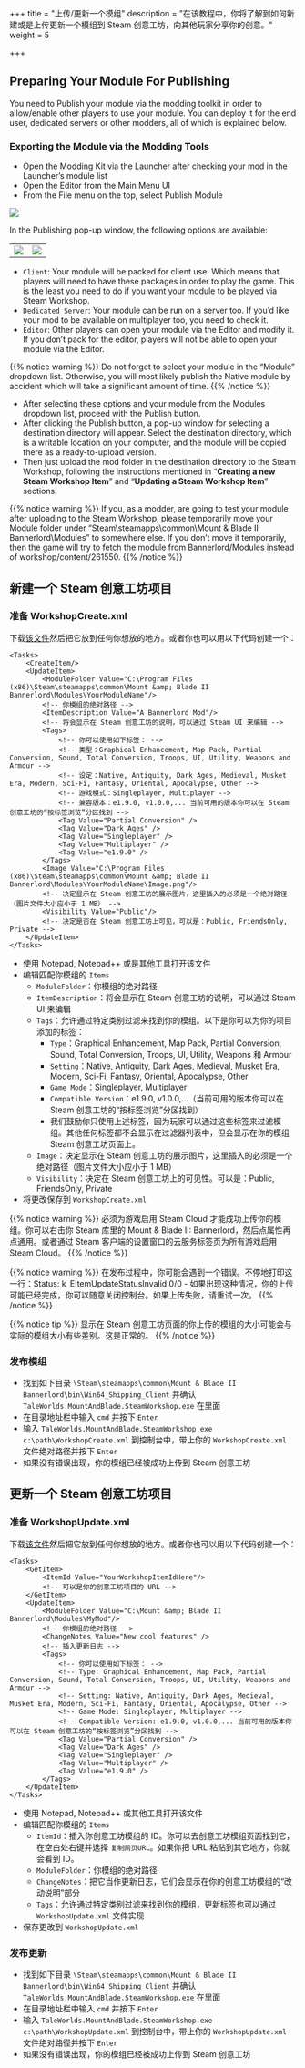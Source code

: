 +++
title = "上传/更新一个模组"
description = "在该教程中，你将了解到如何新建或是上传更新一个模组到 Steam 创意工坊，向其他玩家分享你的创意。"
weight = 5

+++

## Preparing Your Module For Publishing

You need to Publish your module via the modding toolkit in order to allow/enable other players to use your module. You can deploy it for the end user, dedicated servers or other modders, all of which is explained below.

### Exporting the Module via the Modding Tools

* Open the Modding Kit via the Launcher after checking your mod in the Launcher’s module list
* Open the Editor from the Main Menu UI
* From the File menu on the top, select Publish Module

<img src="/img/uploading_updating_mod/1.png"/>

In the Publishing pop-up window, the following options are available:

|  |  |
| ------ | ----------- |
| <img src="/img/uploading_updating_mod/2.png"/> | <img src="/img/uploading_updating_mod/3.png"/> |

* `Client`: Your module will be packed for client use. Which means that players will need to have these packages in order to play the game. This is the least you need to do if you want your module to be played via Steam Workshop.
* `Dedicated Server`: Your module can be run on a server too. If you’d like your mod to be available on multiplayer too, you need to check it.
* `Editor`: Other players can open your module via the Editor and modify it. If you don’t pack for the editor, players will not be able to open your module via the Editor.

{{% notice warning %}}
Do not forget to select your module in the “Module” dropdown list. Otherwise, you will most likely publish the Native module by accident which will take a significant amount of time.
{{% /notice %}}

* After selecting these options and your module from the Modules dropdown list, proceed with the Publish button.
* After clicking the Publish button, a pop-up window for selecting a destination directory will appear. Select the destination directory, which is a writable location on your computer, and the module will be copied there as a ready-to-upload version.
* Then just upload the mod folder in the destination directory to the Steam Workshop, following the instructions mentioned in “**Creating a new Steam Workshop Item**” and “**Updating a Steam Workshop Item**” sections.

{{% notice warning %}}
If you, as a modder, are going to test your module after uploading to the Steam Workshop, please temporarily move your Module folder under “Steam\steamapps\common\Mount & Blade II Bannerlord\Modules” to somewhere else. If you don’t move it temporarily, then the game will try to fetch the module from Bannerlord/Modules instead of workshop/content/261550.
{{% /notice %}}

## 新建一个 Steam 创意工坊项目

### 准备 WorkshopCreate.xml

下载[该文件](https://download.taleworlds.com/WorkshopCreate.xml)然后把它放到任何你想放的地方。或者你也可以用以下代码创建一个：

	<Tasks>
		<CreateItem/>
		<UpdateItem>
			<ModuleFolder Value="C:\Program Files (x86)\Steam\steamapps\common\Mount &amp; Blade II Bannerlord\Modules\YourModuleName"/>
			<!-- 你模组的绝对路径 -->
			<ItemDescription Value="A Bannerlord Mod"/>
			<!-- 将会显示在 Steam 创意工坊的说明，可以通过 Steam UI 来编辑 -->
			<Tags> 
				<!-- 你可以使用如下标签： -->
				<!-- 类型：Graphical Enhancement, Map Pack, Partial Conversion, Sound, Total Conversion, Troops, UI, Utility, Weapons and Armour -->
				<!-- 设定：Native, Antiquity, Dark Ages, Medieval, Musket Era, Modern, Sci-Fi, Fantasy, Oriental, Apocalypse, Other -->
				<!-- 游戏模式：Singleplayer, Multiplayer -->
				<!-- 兼容版本：e1.9.0, v1.0.0,... 当前可用的版本你可以在 Steam 创意工坊的“按标签浏览”分区找到 -->
				<Tag Value="Partial Conversion" />
				<Tag Value="Dark Ages" />
				<Tag Value="Singleplayer" />
				<Tag Value="Multiplayer" />
				<Tag Value="e1.9.0" />
			</Tags>
			<Image Value="C:\Program Files (x86)\Steam\steamapps\common\Mount &amp; Blade II Bannerlord\Modules\YourModuleName\Image.png"/>
			<!-- 决定显示在 Steam 创意工坊的展示图片，这里插入的必须是一个绝对路径（图片文件大小应小于 1 MB） -->
			<Visibility Value="Public"/>
			<!-- 决定是否在 Steam 创意工坊上可见，可以是：Public, FriendsOnly, Private -->
		</UpdateItem>
	</Tasks>

* 使用 Notepad, Notepad++ 或是其他工具打开该文件
* 编辑匹配你模组的 `Items` 
	* `ModuleFolder`：你模组的绝对路径
	* `ItemDescription`：将会显示在 Steam 创意工坊的说明，可以通过 Steam UI 来编辑
	* `Tags`：允许通过特定类别过滤来找到你的模组。以下是你可以为你的项目添加的标签：
		* `Type`：Graphical Enhancement, Map Pack, Partial Conversion, Sound, Total Conversion, Troops, UI, Utility, Weapons 和 Armour
		* `Setting`：Native, Antiquity, Dark Ages, Medieval, Musket Era, Modern, Sci-Fi, Fantasy, Oriental, Apocalypse, Other
		* `Game Mode`：Singleplayer, Multiplayer
		* `Compatible Version`：e1.9.0, v1.0.0,...（当前可用的版本你可以在 Steam 创意工坊的“按标签浏览”分区找到）
		* 我们鼓励你只使用上述标签，因为玩家可以通过这些标签来过滤模组。其他任何标签都不会显示在过滤器列表中，但会显示在你的模组 Steam 创意工坊页面上。
	* `Image`：决定显示在 Steam 创意工坊的展示图片，这里插入的必须是一个绝对路径（图片文件大小应小于 1 MB）
	* `Visibility`：决定在 Steam 创意工坊上的可见性。可以是：Public, FriendsOnly, Private
* 将更改保存到 `WorkshopCreate.xml`

{{% notice warning %}}
必须为游戏启用 Steam Cloud 才能成功上传你的模组。你可以右击你 Steam 库里的 Mount &amp; Blade II: Bannerlord，然后点属性再点通用。或者通过 Steam 客户端的设置窗口的云服务标签页为所有游戏启用 Steam Cloud。
{{% /notice %}}

{{% notice warning %}}
在发布过程中，你可能会遇到一个错误。不停地打印这一行：Status: k_EItemUpdateStatusInvalid 0/0 - 如果出现这种情况，你的上传可能已经完成，你可以随意关闭控制台。如果上传失败，请重试一次。
{{% /notice %}}

{{% notice tip %}}
显示在 Steam 创意工坊页面的你上传的模组的大小可能会与实际的模组大小有些差别。这是正常的。
{{% /notice %}}

### 发布模组
* 找到如下目录 `\Steam\steamapps\common\Mount & Blade II Bannerlord\bin\Win64_Shipping_Client` 并确认 `TaleWorlds.MountAndBlade.SteamWorkshop.exe` 在里面
* 在目录地址栏中输入 `cmd` 并按下 `Enter`
* 输入 `TaleWorlds.MountAndBlade.SteamWorkshop.exe c:\path\WorkshopCreate.xml` 到控制台中，带上你的 `WorkshopCreate.xml` 文件绝对路径并按下 `Enter`
* 如果没有错误出现，你的模组已经被成功上传到 Steam 创意工坊

## 更新一个 Steam 创意工坊项目

### 准备 WorkshopUpdate.xml

下载[该文件](https://download.taleworlds.com/WorkshopUpdate.xml)然后把它放到任何你想放的地方。或者你也可以用以下代码创建一个：

	<Tasks>
		<GetItem>
			<ItemId Value="YourWorkshopItemIdHere"/>
			<!-- 可以是你的创意工坊项目的 URL -->
		</GetItem>
		<UpdateItem>
			<ModuleFolder Value="C:\Mount &amp; Blade II Bannerlord\Modules\MyMod"/>
			<!-- 你模组的绝对路径 -->	
			<ChangeNotes Value="New cool features" />
			<!-- 插入更新日志 -->
			<Tags> 
				<!-- 你可以使用如下标签： -->
				<!-- Type: Graphical Enhancement, Map Pack, Partial Conversion, Sound, Total Conversion, Troops, UI, Utility, Weapons and Armour -->
				<!-- Setting: Native, Antiquity, Dark Ages, Medieval, Musket Era, Modern, Sci-Fi, Fantasy, Oriental, Apocalypse, Other -->
				<!-- Game Mode: Singleplayer, Multiplayer -->
				<!-- Compatible Version: e1.9.0, v1.0.0,... 当前可用的版本你可以在 Steam 创意工坊的“按标签浏览”分区找到 -->
				<Tag Value="Partial Conversion" />
				<Tag Value="Dark Ages" />
				<Tag Value="Singleplayer" />
				<Tag Value="Multiplayer" />
				<Tag Value="e1.9.0" />
			</Tags>
		</UpdateItem>
	</Tasks>

* 使用 Notepad, Notepad++ 或其他工具打开该文件
* 编辑匹配你模组的 `Items` 
	* `ItemId`：插入你创意工坊模组的 ID。你可以去创意工坊模组页面找到它，在空白处右键并选择 `复制网页URL`。如果你把 URL 粘贴到其它地方，你就会看到 ID。
	* `ModuleFolder`：你模组的绝对路径
	* `ChangeNotes`：把它当作更新日志，它们会显示在你的创意工坊模组的“改动说明”部分
	* `Tags`：允许通过特定类别过滤来找到你的模组，更新标签也可以通过 `WorkshopUpdate.xml` 文件实现
* 保存更改到 `WorkshopUpdate.xml`

### 发布更新
* 找到如下目录 `\Steam\steamapps\common\Mount & Blade II Bannerlord\bin\Win64_Shipping_Client` 并确认 `TaleWorlds.MountAndBlade.SteamWorkshop.exe` 在里面
* 在目录地址栏中输入 `cmd` 并按下 `Enter`
* 输入 `TaleWorlds.MountAndBlade.SteamWorkshop.exe c:\path\WorkshopUpdate.xml` 到控制台中，带上你的 `WorkshopUpdate.xml` 文件绝对路径并按下 `Enter`
* 如果没有错误出现，你的模组已经被成功上传到 Steam 创意工坊